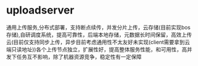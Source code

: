 # uploadserver
通用上传服务,分布式部署，支持断点续传，并发分片上传，云存储(目前实现bos存储),自研调度系统，提高可靠性，后端本地存储，元数据长时间保留，高效上传云(目前仅支持同步上传，异步目前考虑通用性不太友好未实现(client需要拿到云端只读地址))各个上传节点独立，扩展性好，提高整体服务性能，和可用性，高并发下任务互不影响，除了机器资源竞争，稳定性有一定保障
